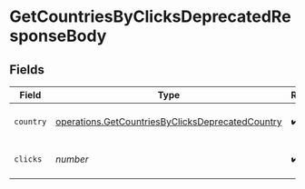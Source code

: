 # GetCountriesByClicksDeprecatedResponseBody


## Fields

| Field                                                                                                                | Type                                                                                                                 | Required                                                                                                             | Description                                                                                                          |
| -------------------------------------------------------------------------------------------------------------------- | -------------------------------------------------------------------------------------------------------------------- | -------------------------------------------------------------------------------------------------------------------- | -------------------------------------------------------------------------------------------------------------------- |
| `country`                                                                                                            | [operations.GetCountriesByClicksDeprecatedCountry](../../models/operations/getcountriesbyclicksdeprecatedcountry.md) | :heavy_check_mark:                                                                                                   | The 2-letter country code: https://d.to/geo                                                                          |
| `clicks`                                                                                                             | *number*                                                                                                             | :heavy_check_mark:                                                                                                   | The number of clicks from this country                                                                               |
